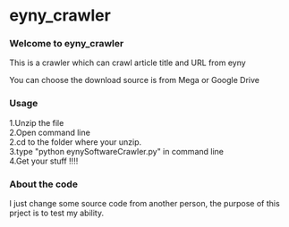 # eyny_crawler

### Welcome to eyny_crawler

This is a crawler which can crawl article title and URL from eyny

You can choose the download source is from Mega or Google Drive
### Usage

1.Unzip the file<br>
2.Open command line<br>
2.cd to the folder where your unzip.<br>
3.type "python eynySoftwareCrawler.py" in command line<br>
4.Get your stuff !!!!
### About the code

I just change some source code from another person, the purpose of this prject is to test my ability.
